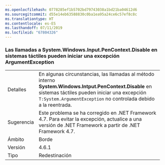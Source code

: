 ```yaml
---
ms.openlocfilehash: 0778285ef1b5702bd79743038a1bd21ba04612d6
ms.sourcegitcommit: d55e14eb63588830c0ba1ea95a24ce6c57ef8c8c
ms.translationtype: HT
ms.contentlocale: es-ES
ms.lasthandoff: 07/11/2019
ms.locfileid: "67804326"
---
```

### <a name="calls-to-systemwindowsinputpencontextdisable-on-touch-enabled-systems-may-throw-an-argumentexception"></a>Las llamadas a System.Windows.Input.PenContext.Disable en sistemas táctiles pueden iniciar una excepción ArgumentException

|   |   |
|---|---|
|Detalles|En algunas circunstancias, las llamadas al método interno <strong>System.Windows.Intput.PenContext.Disable</strong> en sistemas táctiles pueden iniciar una excepción <code>T:System.ArgumentException</code> no controlada debido a la reentrada.|
|Sugerencia|Este problema se ha corregido en .NET Framework 4.7. Para evitar la excepción, actualice a una versión de .NET Framework a partir de .NET Framework 4.7.|
|Ámbito|Borde|
|Versión|4.6.1|
|Tipo|Redestinación|

